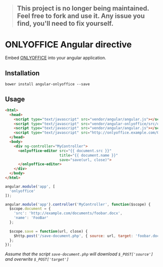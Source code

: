 > ## This project is no longer being maintained. Feel free to fork and use it. Any issue you find, you'll need to fix yourself.

# ONLYOFFICE Angular directive

Embed [ONLYOFFICE](https://www.onlyoffice.com/) into your angular application.

## Installation

    bower install angular-onlyoffice --save

## Usage

```html
<html>
  <head>
    <script type="text/javascript" src="vendor/angular/angular.js"></script>
    <script type="text/javascript" src="vendor/angular-onlyoffice/src/onlyoffice-editor.js"></script>
    <script type="text/javascript" src="vendor/angular/angular.js"></script>
    <script type="text/javascript" src="http://onlyoffice.example.com/OfficeWeb/apps/api/documents/api.js"></script>
  </head>
  <body>
    <div ng-controller="MyController">
      <onlyoffice-editor src="{{ document.src }}"
                         title="{{ document.name }}"
                         save="save(url, close)">
      </onlyoffice-editor>
    </div>
  </body>
</html>
```

```js
angular.module('app', [
  'onlyoffice'
]);

angular.module('app').controller('MyController', function($scope) {
  $scope.document = {
    'src': 'http://example.com/documents/foobar.docx',
    'name': 'FooBar'
  };
  
  $scope.save = function(url, close) {
    $http.post('/save-document.php', { source: url, target: 'foobar.docx' });
  };
});
```

_Assume that the script `save-document.php` will download `$_POST['source']` and overwrite `$_POST['target']`_

